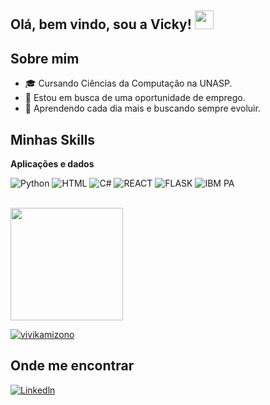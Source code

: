 <h2> Olá, bem vindo, sou a Vicky! <img src="https://media.tenor.com/x5mCUZFo-9sAAAAi/hello-kitty.gif" width="30"></h2>

## Sobre mim

- 🎓 Cursando Ciências da Computação na UNASP.
- 💼 Estou em busca de uma oportunidade de emprego.
- 🌱 Aprendendo cada dia mais e buscando sempre evoluir.

## Minhas Skills

**Aplicações e dados**

![Python](https://img.shields.io/badge/Python-3776AB?style=for-the-badge&logo=python&logoColor=white)
![HTML](https://img.shields.io/badge/HTML-239120?style=for-the-badge&logo=html5&logoColor=white)
![C#](https://img.shields.io/badge/C%23-239120?style=for-the-badge&logo=c-sharp&logoColor=white)
![REACT](https://img.shields.io/badge/React-20232A?style=for-the-badge&logo=react&logoColor=61DAFB)
![FLASK](https://img.shields.io/badge/Flask-000000?style=for-the-badge&logo=flask&logoColor=white)
![IBM PA](https://img.shields.io/badge/IBM%20Planning%20Analytics-052FAD?style=for-the-badge&logo=ibm&logoColor=white)
![]()


<br/>

<a href="https://github.com/vivikamizono" title="Perfil da Vicky">
  <img height="180em" src="https://github-readme-stats.vercel.app/api?username=vivikamizono&theme=dracula&show_icons=true" />
</a>

[![vivikamizono](https://github-readme-stats.vercel.app/api/top-langs/?username=vivikamizono&hide=html&layout=compact&theme=default&title_color=000000&icon_color=000000&text_color=000000&bg_color=ffe4e1)](https://github.com/vivikamizono/github-readme-stats)

## Onde me encontrar

[![Linkedln](https://img.shields.io/badge/LinkedIn-0077B5?style=for-the-badge&logo=linkedin&logoColor=white=https://www.linkedin.com/in/vitoriamagarkamizono/)](https://www.linkedin.com/in/vitoriamagarkamizono/)


